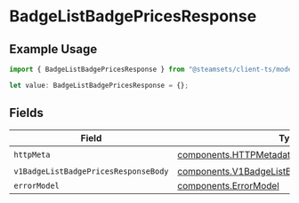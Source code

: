 # BadgeListBadgePricesResponse

## Example Usage

```typescript
import { BadgeListBadgePricesResponse } from "@steamsets/client-ts/models/operations";

let value: BadgeListBadgePricesResponse = {};
```

## Fields

| Field                                                                                                          | Type                                                                                                           | Required                                                                                                       | Description                                                                                                    |
| -------------------------------------------------------------------------------------------------------------- | -------------------------------------------------------------------------------------------------------------- | -------------------------------------------------------------------------------------------------------------- | -------------------------------------------------------------------------------------------------------------- |
| `httpMeta`                                                                                                     | [components.HTTPMetadata](../../models/components/httpmetadata.md)                                             | :heavy_check_mark:                                                                                             | N/A                                                                                                            |
| `v1BadgeListBadgePricesResponseBody`                                                                           | [components.V1BadgeListBadgePricesResponseBody](../../models/components/v1badgelistbadgepricesresponsebody.md) | :heavy_minus_sign:                                                                                             | OK                                                                                                             |
| `errorModel`                                                                                                   | [components.ErrorModel](../../models/components/errormodel.md)                                                 | :heavy_minus_sign:                                                                                             | Error                                                                                                          |